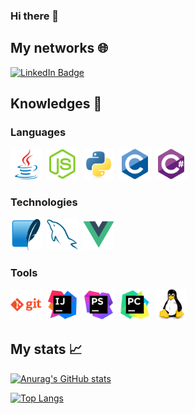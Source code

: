 ### Hi there 👋

## My networks 🌐
<a href="https://www.linkedin.com/in/tom-czekaj-91a77a1a6"><img src="https://img.shields.io/badge/LinkedIn-blue?style=for-the-badge&logo=linkedin&logoColor=white" alt="LinkedIn Badge"></a>

## Knowledges 📖
### Languages
<img src="https://github.com/devicons/devicon/blob/master/icons/java/java-original.svg" title="Java" alt="Java" width="50" height="50"/>&nbsp;
<img src="https://github.com/devicons/devicon/blob/master/icons/nodejs/nodejs-plain.svg" title="NodeJS" alt="NodeJS" width="50" height="50"/>&nbsp;
<img src="https://github.com/devicons/devicon/blob/master/icons/python/python-original.svg" title="Python" alt="Python" width="50" height="50"/>&nbsp;
<img src="https://github.com/devicons/devicon/blob/master/icons/c/c-original.svg" title="C" alt="C" width="50" height="50"/>&nbsp;
<img src="https://github.com/devicons/devicon/blob/master/icons/csharp/csharp-original.svg" title="C#" alt="C#" width="50" height="50"/>&nbsp;
### Technologies
<img src="https://github.com/devicons/devicon/blob/master/icons/sqlite/sqlite-original.svg" title="SQLite" alt="SQLite" width="50" height="50"/>&nbsp;
<img src="https://github.com/devicons/devicon/blob/master/icons/mysql/mysql-original.svg" title="MySQL" alt="MySQL" width="50" height="50"/>&nbsp;
<img src="https://github.com/devicons/devicon/blob/master/icons/vuejs/vuejs-original.svg" title="VueJS" alt="VueJS" width="50" height="50"/>&nbsp;
### Tools
<img src="https://github.com/devicons/devicon/blob/master/icons/git/git-plain-wordmark.svg" title="Git" alt="Git" width="50" height="50"/>&nbsp;
<img src="https://github.com/devicons/devicon/blob/master/icons/intellij/intellij-original.svg" title="IntelliJ" alt="IntelliJ" width="50" height="50"/>&nbsp;
<img src="https://github.com/devicons/devicon/blob/master/icons/phpstorm/phpstorm-original.svg" title="PHPStorm" alt="PHPStorm" width="50" height="50"/>&nbsp;
<img src="https://github.com/devicons/devicon/blob/master/icons/pycharm/pycharm-original.svg" title="Pycharm" alt="Pycharm" width="50" height="50"/>&nbsp;
<img src="https://github.com/devicons/devicon/blob/master/icons/linux/linux-original.svg" title="Linux" alt="Linux" width="50" height="50"/>&nbsp;

## My stats 📈
[![Anurag's GitHub stats](https://github-readme-stats.vercel.app/api?username=Xen0Xys&show_icons=true&theme=github_dark)](https://github.com/anuraghazra/github-readme-stats)

[![Top Langs](https://github-readme-stats.vercel.app/api/top-langs/?username=Xen0Xys&langs_count=8&theme=github_dark&layout=compact)](https://github.com/anuraghazra/github-readme-stats)
